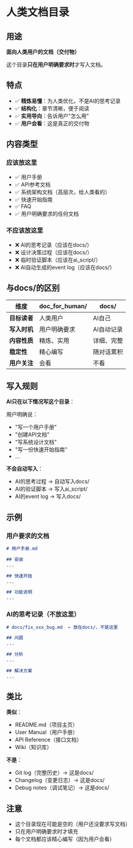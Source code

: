# 人类文档目录

## 用途

**面向人类用户的文档（交付物）**

这个目录**只在用户明确要求时**才写入文档。

## 特点

- ✅ **精炼易懂**：为人类优化，不是AI的思考记录
- ✅ **结构化**：章节清晰，便于阅读
- ✅ **实用导向**：告诉用户"怎么用"
- ✅ **用户会看**：这是真正的交付物

## 内容类型

### 应该放这里

- ✅ 用户手册
- ✅ API参考文档
- ✅ 系统架构文档（高层次，给人类看的）
- ✅ 快速开始指南
- ✅ FAQ
- ✅ 用户明确要求的任何文档

### 不应该放这里

- ❌ AI的思考记录（应该在docs/）
- ❌ 设计决策过程（应该在docs/）
- ❌ 临时验证脚本（应该在ai_script/）
- ❌ AI自动生成的event log（应该在docs/）

## 与docs/的区别

| 维度 | doc_for_human/ | docs/ |
|------|---------------|-------|
| **目标读者** | 人类用户 | AI自己 |
| **写入时机** | 用户明确要求 | AI自动记录 |
| **内容性质** | 精炼、实用 | 详细、完整 |
| **稳定性** | 精心编写 | 随对话累积 |
| **用户关注** | 会看 | 不看 |

## 写入规则

**AI只在以下情况写这个目录**：

用户明确说：
- "写一个用户手册"
- "创建API文档"
- "写系统设计文档"
- "写一份快速开始指南"
- ...

**不会自动写入**：
- AI的思考过程 → 自动写入docs/
- AI的验证脚本 → 写入ai_script/
- AI的event log → 写入docs/

## 示例

### 用户要求的文档

```markdown
# 用户手册.md

## 安装
...

## 快速开始
...

## 功能说明
...
```

### AI的思考记录（不放这里）

```markdown
# docs/fix_xxx_bug.md  ← 放在docs/，不是这里

## 问题
...

## 分析
...

## 解决方案
...
```

## 类比

**类似**：
- README.md（项目主页）
- User Manual（用户手册）
- API Reference（接口文档）
- Wiki（知识库）

**不是**：
- Git log（完整历史）→ 这是docs/
- Changelog（变更日志）→ 这是docs/
- Debug notes（调试笔记）→ 这是docs/

## 注意

- 这个目录现在可能是空的（用户还没要求写文档）
- 只在用户明确要求时才填充
- 每个文档都应该精心编写（因为用户会看）
